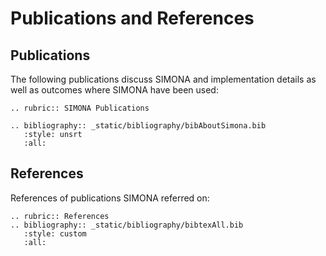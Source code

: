 # Publications and References

## Publications

The following publications discuss SIMONA and implementation details as well as outcomes where SIMONA have been used:

```{eval-rst}
.. rubric:: SIMONA Publications

.. bibliography:: _static/bibliography/bibAboutSimona.bib
   :style: unsrt
   :all:
```

## References

References of publications SIMONA referred on:

```{eval-rst}
.. rubric:: References
.. bibliography:: _static/bibliography/bibtexAll.bib
   :style: custom
   :all:
```
